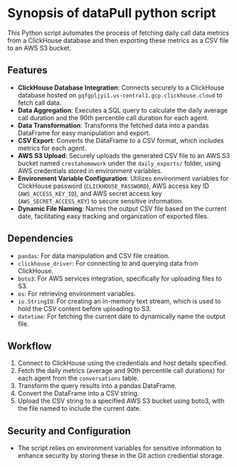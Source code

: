 # Synopsis of dataPull python script

This Python script automates the process of fetching daily call data metrics from a ClickHouse database and then exporting these metrics as a CSV file to an AWS S3 bucket. 

## Features

- **ClickHouse Database Integration**: Connects securely to a ClickHouse database hosted on `gqfgpljyi1.us-central1.gcp.clickhouse.cloud` to fetch call data.
- **Data Aggregation**: Executes a SQL query to calculate the daily average call duration and the 90th percentile call duration for each agent.
- **Data Transformation**: Transforms the fetched data into a pandas DataFrame for easy manipulation and export.
- **CSV Export**: Converts the DataFrame to a CSV format, which includes metrics for each agent.
- **AWS S3 Upload**: Securely uploads the generated CSV file to an AWS S3 bucket named `crestahomework` under the `daily_exports/` folder, using AWS credentials stored in environment variables.
- **Environment Variable Configuration**: Utilizes environment variables for ClickHouse password (`CLICKHOUSE_PASSWORD`), AWS access key ID (`AWS_ACCESS_KEY_ID`), and AWS secret access key (`AWS_SECRET_ACCESS_KEY`) to secure sensitive information.
- **Dynamic File Naming**: Names the output CSV file based on the current date, facilitating easy tracking and organization of exported files.

## Dependencies

- `pandas`: For data manipulation and CSV file creation.
- `clickhouse_driver`: For connecting to and querying data from ClickHouse.
- `boto3`: For AWS services integration, specifically for uploading files to S3.
- `os`: For retrieving environment variables.
- `io.StringIO`: For creating an in-memory text stream, which is used to hold the CSV content before uploading to S3.
- `datetime`: For fetching the current date to dynamically name the output file.

## Workflow

1. Connect to ClickHouse using the credentials and host details specified.
2. Fetch the daily metrics (average and 90th percentile call durations) for each agent from the `conversations` table.
3. Transform the query results into a pandas DataFrame.
4. Convert the DataFrame into a CSV string.
5. Upload the CSV string to a specified AWS S3 bucket using boto3, with the file named to include the current date.

## Security and Configuration

- The script relies on environment variables for sensitive information to enhance security by storing these in the Git action crediential storage.


